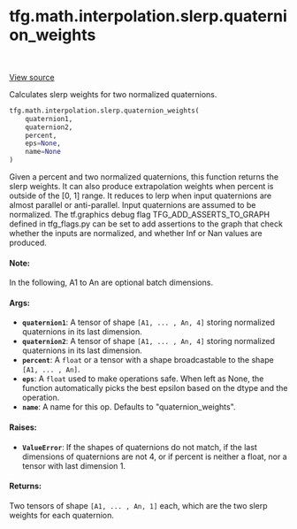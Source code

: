 <div itemscope itemtype="http://developers.google.com/ReferenceObject">
<meta itemprop="name" content="tfg.math.interpolation.slerp.quaternion_weights" />
<meta itemprop="path" content="Stable" />
</div>

# tfg.math.interpolation.slerp.quaternion_weights

<table class="tfo-notebook-buttons tfo-api" align="left">
</table>

<a target="_blank" href="https://github.com/tensorflow/graphics/blob/master/tensorflow_graphics/math/interpolation/slerp.py">View
source</a>

Calculates slerp weights for two normalized quaternions.

``` python
tfg.math.interpolation.slerp.quaternion_weights(
    quaternion1,
    quaternion2,
    percent,
    eps=None,
    name=None
)
```



<!-- Placeholder for "Used in" -->

Given a percent and two normalized quaternions, this function returns the
slerp weights. It can also produce extrapolation weights when percent is
outside of the [0, 1] range. It reduces to lerp when input quaternions are
almost parallel or anti-parallel. Input quaternions are assumed to be
normalized. The tf.graphics debug flag TFG_ADD_ASSERTS_TO_GRAPH defined
in tfg_flags.py can be set to add assertions to the graph that check whether
the inputs are normalized, and whether Inf or Nan values are produced.

#### Note:

In the following, A1 to An are optional batch dimensions.

#### Args:

* <b>`quaternion1`</b>: A tensor of shape `[A1, ... , An, 4]` storing normalized
  quaternions in its last dimension.
* <b>`quaternion2`</b>: A tensor of shape `[A1, ... , An, 4]` storing normalized
  quaternions in its last dimension.
* <b>`percent`</b>: A `float` or a tensor with a shape broadcastable to the shape `[A1,
  ... , An]`.
* <b>`eps`</b>: A `float` used to make operations safe. When left as None, the function
  automatically picks the best epsilon based on the dtype and the operation.
* <b>`name`</b>: A name for this op. Defaults to "quaternion_weights".


#### Raises:

* <b>`ValueError`</b>: If the shapes of quaternions do not match, if the last
  dimensions of quaternions are not 4, or if percent is neither a float, nor
  a tensor with last dimension 1.


#### Returns:

Two tensors of shape `[A1, ... , An, 1]` each, which are the two slerp weights
for each quaternion.
